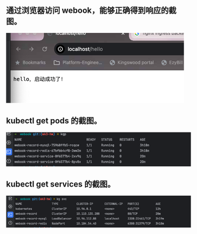 
## 通过浏览器访问 webook，能够正确得到响应的截图。
![webook-reponse](./docs/webook-response.png)

## kubectl get pods 的截图。

![get-pod](./docs/get-pods.png)

## kubectl get services 的截图。

![get-svc](./docs/get-svc.png)
